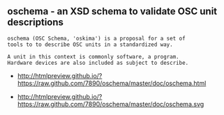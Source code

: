 oschema - an XSD schema to validate OSC unit descriptions
---------------------------------------------------------

```
oschema (OSC Schema, 'oskima') is a proposal for a set of 
tools to to describe OSC units in a standardized way.

A unit in this context is commonly software, a program. 
Hardware devices are also included as subject to describe.

```

* http://htmlpreview.github.io/?https://raw.github.com/7890/oschema/master/doc/oschema.html

* http://htmlpreview.github.io/?https://raw.github.com/7890/oschema/master/doc/oschema.svg

